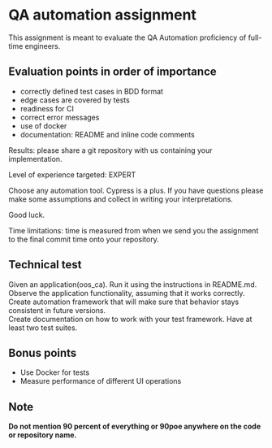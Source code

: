 # QA automation assignment

This assignment is meant to evaluate the QA Automation proficiency of full-time engineers.

## Evaluation points in order of importance

- correctly defined test cases in BDD format
- edge cases are covered by tests
- readiness for CI
- correct error messages
- use of docker
- documentation: README and inline code comments

Results: please share a git repository with us containing your implementation.

Level of experience targeted: EXPERT

Choose any automation tool. Cypress is a plus.
If you have questions please make some assumptions and collect in writing your interpretations.

Good luck.

Time limitations: time is measured from when we send you the assignment to the final commit time onto your repository.

## Technical test

Given an application(oos_ca). Run it using the instructions in README.md. Observe the application functionality, assuming that it works correctly.
Create automation framework that will make sure that behavior stays consistent in future versions.  
Create documentation on how to work with your test framework.
Have at least two test suites. 

## Bonus points

- Use Docker for tests
- Measure performance of different UI operations 


## Note

**Do not mention 90 percent of everything or 90poe anywhere on the code or repository name.**
